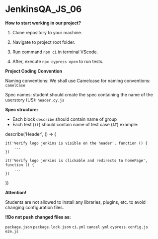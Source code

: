 # JenkinsQA_JS_06


**How to start working in our project?**

1. Clone repository to your machine.

2. Navigate to project root folder.

3. Run command ```npm ci``` in terminal VScode.

4. After, execute ```npx cypress open```  to run tests.

**Project Coding Convention**

Naming conventions:
We shall use Camelcase for naming conventions: ```camelCase```

Spec names:
student should create the spec containing the name of the userstory (US): ```header.cy.js``` 


**Spec structure:**

- Each block ```describe``` should contain name of group
- Each test (```it```) should contain name of test case (```AT```) 
example:

describe('Header', () => {

    it('Verify logo jenkins is visible on the header', function () {
        ...
    })

    it('Verify logo jenkins is clickable and redirects to homePage', function () {
        ...
    })
})

**Attention!**

Students are not allowed to install any libraries, plugins, etc. to avoid changing configuration files. 

**!!Do not push changed files as:**

```package.json```
```package.lock.json```
```ci.yml```
```cancel.yml```
```cypress.config.js```
```e2e.js```